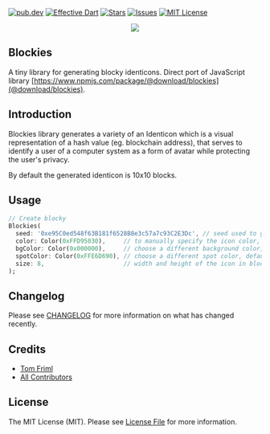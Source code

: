 [![pub.dev][pub-dev-shield]][pub-dev-url]
[![Effective Dart][effective-dart-shield]][effective-dart-url]
[![Stars][stars-shield]][stars-url]
[![Issues][issues-shield]][issues-url]
[![MIT License][license-shield]][license-url]

<p align="center">
<img src="https://github.com/nextchapterstudio/blockies/raw/main/blockies_sample.png"
</p>

## Blockies
A tiny library for generating blocky identicons. Direct port of JavaScript library [https://www.npmjs.com/package/@download/blockies](@download/blockies).

## Introduction
Blockies library generates a variety of an Identicon which is a visual representation of a hash value (eg. blockchain address), that serves to identify a user of a computer system as a form of avatar while protecting the user's privacy.

By default the generated identicon is 10x10 blocks.

## Usage

```dart
// Create blocky
Blockies(
  seed: '0xe95C0ed548f63B181f6528B8e3c57a7c93C2E3Dc', // seed used to generate identicon
  color: Color(0xFFD95030),     // to manually specify the icon color, default: random
  bgColor: Color(0x000000),     // choose a different background color, default: random based on the seed
  spotColor: Color(0xFFE6D690), // choose a different spot color, default: random based on the seed
  size: 8,                      // width and height of the icon in blocks, default: 10
);
```

## Changelog

Please see [CHANGELOG](CHANGELOG.md) for more information on what has changed recently.

## Credits

- [Tom Friml](https://github.com/3ph)
- [All Contributors](../../contributors)

## License

The MIT License (MIT). Please see [License File](LICENSE.md) for more information.


<!-- MARKDOWN LINKS & IMAGES -->
<!-- https://www.markdownguide.org/basic-syntax/#reference-style-links -->
[pub-dev-shield]: https://img.shields.io/pub/v/blockies?style=for-the-badge
[pub-dev-url]: https://pub.dev/packages/blockies
[effective-dart-shield]: https://img.shields.io/badge/style-effective_dart-40c4ff.svg?style=for-the-badge
[effective-dart-url]: https://github.com/tenhobi/effective_dart
[stars-shield]: https://img.shields.io/github/stars/nextchapterstudio/blockies.svg?style=for-the-badge&logo=github&colorB=deeppink&label=stars
[stars-url]: https://packagist.org/packages/nextchapterstudio/blockies
[issues-shield]: https://img.shields.io/github/issues/nextchapterstudio/blockies.svg?style=for-the-badge
[issues-url]: https://github.com/nextchapterstudio/blockies/issues
[license-shield]: https://img.shields.io/github/license/nextchapterstudio/blockies.svg?style=for-the-badge
[license-url]: https://github.com/nextchapterstudio/blockies/blob/master/LICENSE
